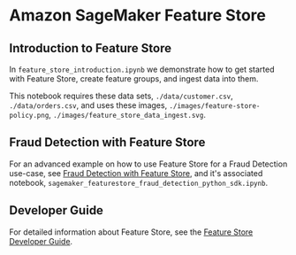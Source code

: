 # Amazon SageMaker Feature Store

## Introduction to Feature Store
In `feature_store_introduction.ipynb` we demonstrate how to get started with Feature Store, create feature groups, and ingest data into them.

This notebook requires these data sets, `./data/customer.csv`, `./data/orders.csv`, and uses these images, `./images/feature-store-policy.png`, `./images/feature_store_data_ingest.svg`.


## Fraud Detection with Feature Store
For an advanced example on how to use Feature Store for a Fraud Detection use-case, see [Fraud Detection with Feature Store](https://sagemaker-examples.readthedocs.io/en/latest/sagemaker-featurestore/sagemaker_featurestore_fraud_detection_python_sdk.html), and it's associated notebook, `sagemaker_featurestore_fraud_detection_python_sdk.ipynb`.

## Developer Guide
For detailed information about Feature Store, see the [Feature Store Developer Guide](https://docs.aws.amazon.com/sagemaker/latest/dg/feature-store.html).  
